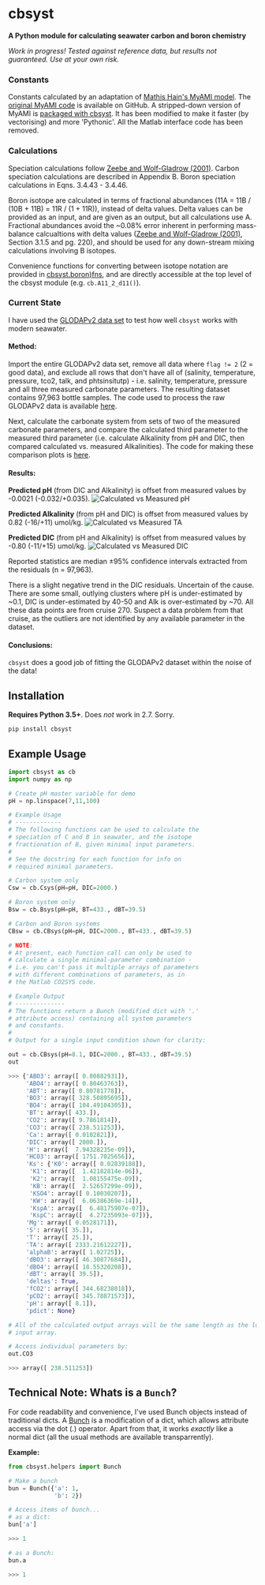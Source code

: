# cbsyst

**A Python module for calculating seawater carbon and boron chemistry**

*Work in progress! Tested against reference data, but results not guaranteed. Use at your own risk.*

### Constants
Constants calculated by an adaptation of [Mathis Hain's MyAMI model](http://www.mathis-hain.net/resources/Hain_et_al_2015_GBC.pdf). 
The [original MyAMI code](https://github.com/MathisHain/MyAMI) is available on GitHub.
A stripped-down version of MyAMI is [packaged with cbsyst](cbsyst/MyAMI_V2.py).
It has been modified to make it faster (by vectorising) and more 'Pythonic'.
All the Matlab interface code has been removed.

### Calculations
Speciation calculations follow [Zeebe and Wolf-Gladrow (2001)](https://www.elsevier.com/books/co2-in-seawater-equilibrium-kinetics-isotopes/zeebe/978-0-444-50946-8).
Carbon speciation calculations are described in Appendix B.
Boron speciation calculations in Eqns. 3.4.43 - 3.4.46.

Boron isotope are calculated in terms of fractional abundances (11A = 11B / (10B + 11B) = 11R / (1 + 11R)), instead of delta values.
Delta values can be provided as an input, and are given as an output, but all calculations use A.
Fractional abundances avoid the ~0.08% error inherent in performing mass-balance calcualtions with delta values ([Zeebe and Wolf-Gladrow (2001)](https://www.elsevier.com/books/co2-in-seawater-equilibrium-kinetics-isotopes/zeebe/978-0-444-50946-8), Section 3.1.5 and pg. 220), and should be used for any down-stream mixing calculations involving B isotopes.

Convenience functions for converting between isotope notation are provided in [cbsyst.boron)fns](cbsyst/boron_fns.py#L114), and are directly accessible at the top level of the cbsyst module (e.g. `cb.A11_2_d11()`).

### Current State
I have used the [GLODAPv2 data set](cbsyst/test_data/GLODAP_data/Olsen_et_al-2016_GLODAPv2.pdf) to test how well `cbsyst` works with modern seawater.

#### Method:
Import the entire GLODAPv2 data set, remove all data where `flag != 2` (2 = good data), and exclude all rows that don't have all of (salinity, temperature, pressure, tco2, talk, and phtsinsitutp) - i.e. salinity, temperature, pressure and all three measured carbonate parameters.
The resulting dataset contains 97,963 bottle samples. 
The code used to process the raw GLODAPv2 data is available [here](cbsyst/test_data/GLODAP_data/get_GLODAP_data.py).

Next, calculate the carbonate system from sets of two of the measured carbonate parameters, and compare the calculated third parameter to the measured third parameter (i.e. calculate Alkalinity from pH and DIC, then compared calculated vs. measured Alkalinities). The code for making these comparison plots is [here](cbsyst/test_data/GLODAP_data/plot_GLODAPv2_comparison.py).

#### Results:
**Predicted pH** (from DIC and Alkalinity) is offset from measured values by -0.0021 (-0.032/+0.035).
![Calculated vs Measured pH](cbsyst/test_data/GLODAP_data/Figures/pH_comparison.png)

**Predicted Alkalinity** (from pH and DIC) is offset from measured values by 0.82 (-16/+11) umol/kg.
![Calculated vs Measured TA](cbsyst/test_data/GLODAP_data/Figures/TA_comparison.png)

**Predicted DIC** (from pH and Alkalinity) is offset from measured values by -0.80 (-11/+15) umol/kg.
![Calculated vs Measured DIC](cbsyst/test_data/GLODAP_data/Figures/DIC_comparison.png)

Reported statistics are median ±95% confidence intervals extracted from the residuals (n = 97,963).

There is a slight negative trend in the DIC residuals. Uncertain of the cause.
There are some small, outlying clusters where pH is under-estimated by ~0.1, DIC is under-estimated by 40-50 and Alk is over-estimated by ~70.
All these data points are from cruise 270.
Suspect a data problem from that cruise, as the outliers are not identified by any available parameter in the dataset.

#### Conclusions:
`cbsyst` does a good job of fitting the GLODAPv2 dataset within the noise of the data!


## Installation

**Requires Python 3.5+**. 
Does *not* work in 2.7. Sorry.

```bash
pip install cbsyst
```

## Example Usage

```python
import cbsyst as cb
import numpy as np

# Create pH master variable for demo
pH = np.linspace(7,11,100)

# Example Usage
# -------------
# The following functions can be used to calculate the
# speciation of C and B in seawater, and the isotope
# fractionation of B, given minimal input parameters.
#
# See the docstring for each function for info on
# required minimal parameters.

# Carbon system only
Csw = cb.Csys(pH=pH, DIC=2000.)

# Boron system only
Bsw = cb.Bsys(pH=pH, BT=433., dBT=39.5)

# Carbon and Boron systems
CBsw = cb.CBsys(pH=pH, DIC=2000., BT=433., dBT=39.5)

# NOTE:
# At present, each function call can only be used to
# calculate a single minimal-parameter combination -
# i.e. you can't pass it multiple arrays of parameters
# with different combinations of parameters, as in
# the Matlab CO2SYS code.

# Example Output
# --------------
# The functions return a Bunch (modified dict with '.' 
# attribute access) containing all system parameters
# and constants.
#
# Output for a single input condition shown for clarity:

out = cb.CBsys(pH=8.1, DIC=2000., BT=433., dBT=39.5)
out

>>> {'ABO3': array([ 0.80882931]),
     'ABO4': array([ 0.80463763]),
     'ABT': array([ 0.80781778]),
     'BO3': array([ 328.50895695]),
     'BO4': array([ 104.49104305]),
     'BT': array([ 433.]),
     'CO2': array([ 9.7861814]),
     'CO3': array([ 238.511253]),
     'Ca': array([ 0.0102821]),
     'DIC': array([ 2000.]),
     'H': array([  7.94328235e-09]),
     'HCO3': array([ 1751.7025656]),
     'Ks': {'K0': array([ 0.02839188]),
      'K1': array([  1.42182814e-06]),
      'K2': array([  1.08155475e-09]),
      'KB': array([  2.52657299e-09]),
      'KSO4': array([ 0.10030207]),
      'KW': array([  6.06386369e-14]),
      'KspA': array([  6.48175907e-07]),
      'KspC': array([  4.27235093e-07])},
     'Mg': array([ 0.0528171]),
     'S': array([ 35.]),
     'T': array([ 25.]),
     'TA': array([ 2333.21612227]),
     'alphaB': array([ 1.02725]),
     'dBO3': array([ 46.30877684]),
     'dBO4': array([ 18.55320208]),
     'dBT': array([ 39.5]),
     'deltas': True,
     'fCO2': array([ 344.68238018]),
     'pCO2': array([ 345.78871573]),
     'pH': array([ 8.1]),
     'pdict': None}

# All of the calculated output arrays will be the same length as the longest
# input array.

# Access individual parameters by:
out.CO3

>>> array([ 238.511253])

```

## Technical Note: Whats is a `Bunch`?

For code readability and convenience, I've used Bunch objects instead of traditional dicts.
A [Bunch](cbsyst/helpers.py#L6) is a modification of a dict, which allows attribute access via the dot (.) operator.
Apart from that, it works *exactly* like a normal dict (all the usual methods are available transparrently).

**Example:**
```python
from cbsyst.helpers import Bunch

# Make a bunch
bun = Bunch({'a': 1,
             'b': 2})

# Access items of bunch...
# as a dict:
bun['a']

>>> 1

# as a Bunch:
bun.a

>>> 1
```